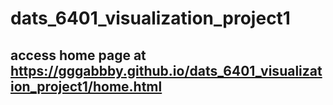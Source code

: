 # dats_6401_visualization_project1

## access home page at <https://gggabbby.github.io/dats_6401_visualization_project1/home.html>
